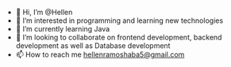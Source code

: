 - 👋 Hi, I’m @Hellen
- 👀 I’m interested in programming and learning new technologies
- 🌱 I’m currently learning Java
- 💞️ I’m looking to collaborate on frontend development, backend development as well as Database development
- 📫 How to reach me hellenramoshaba5@gmail.com

<!---
Hellen914/Hellen914 is a ✨ special ✨ repository because its `README.md` (this file) appears on your GitHub profile.
You can click the Preview link to take a look at your changes.
--->

